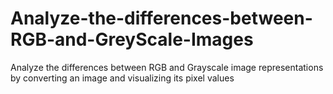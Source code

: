 # Analyze-the-differences-between-RGB-and-GreyScale-Images
Analyze the differences between RGB and Grayscale image representations by converting an image and visualizing its pixel values
